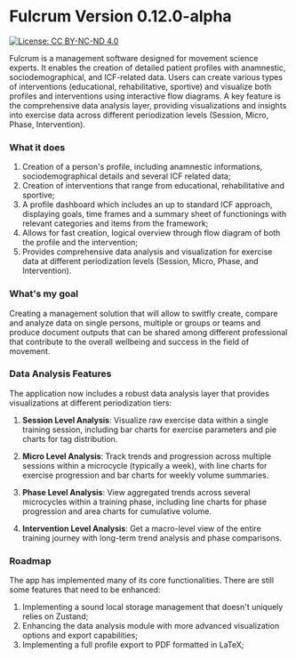 # Fulcrum Version 0.12.0-alpha

[![License: CC BY-NC-ND 4.0](https://img.shields.io/badge/License-CC%20BY--NC--ND%204.0-lightgrey.svg)](https://creativecommons.org/licenses/by-nc-nd/4.0/)

Fulcrum is a management software designed for movement science experts. It enables the creation of detailed patient profiles with anamnestic, sociodemographical, and ICF-related data. Users can create various types of interventions (educational, rehabilitative, sportive) and visualize both profiles and interventions using interactive flow diagrams. A key feature is the comprehensive data analysis layer, providing visualizations and insights into exercise data across different periodization levels (Session, Micro, Phase, Intervention).

### What it does

1. Creation of a person's profile, including anamnestic informations, sociodemographical details and several ICF related data;
2. Creation of interventions that range from educational, rehabilitative and sportive;
3. A profile dashboard which includes an up to standard ICF approach, displaying goals, time frames and a summary sheet of functionings with relevant categories and items from the framework;
4. Allows for fast creation, logical overview through flow diagram of both the profile and the intervention;
5. Provides comprehensive data analysis and visualization for exercise data at different periodization levels (Session, Micro, Phase, and Intervention).

### What's my goal

Creating a management solution that will allow to switfly create, compare and analyze data on single persons, multiple or groups or teams and produce document outputs that can be shared among different professional that contribute to the overall wellbeing and success in the field of movement.

### Data Analysis Features

The application now includes a robust data analysis layer that provides visualizations at different periodization tiers:

1. **Session Level Analysis**: Visualize raw exercise data within a single training session, including bar charts for exercise parameters and pie charts for tag distribution.

2. **Micro Level Analysis**: Track trends and progression across multiple sessions within a microcycle (typically a week), with line charts for exercise progression and bar charts for weekly volume summaries.

3. **Phase Level Analysis**: View aggregated trends across several microcycles within a training phase, including line charts for phase progression and area charts for cumulative volume.

4. **Intervention Level Analysis**: Get a macro-level view of the entire training journey with long-term trend analysis and phase comparisons.

### Roadmap

The app has implemented many of its core functionalities. There are still some features that need to be enhanced:

1. Implementing a sound local storage management that doesn't uniquely relies on Zustand;
2. Enhancing the data analysis module with more advanced visualization options and export capabilities;
3. Implementing a full profile export to PDF formatted in LaTeX;


